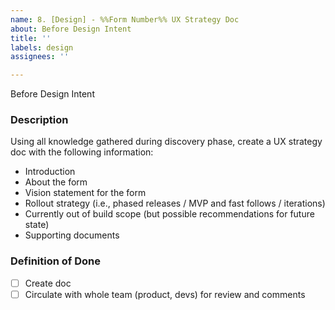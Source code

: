 ```yaml
---
name: 8. [Design] - %%Form Number%% UX Strategy Doc
about: Before Design Intent
title: ''
labels: design
assignees: ''

---
```


Before Design Intent
### **Description**
Using all knowledge gathered during discovery phase, create a UX strategy doc with the following information:
- Introduction
- About the form
- Vision statement for the form
- Rollout strategy (i.e., phased releases / MVP and fast follows / iterations)
- Currently out of build scope (but possible recommendations for future state)
- Supporting documents

### **Definition of Done**
- [ ] Create doc
- [ ] Circulate with whole team (product, devs) for review and comments
